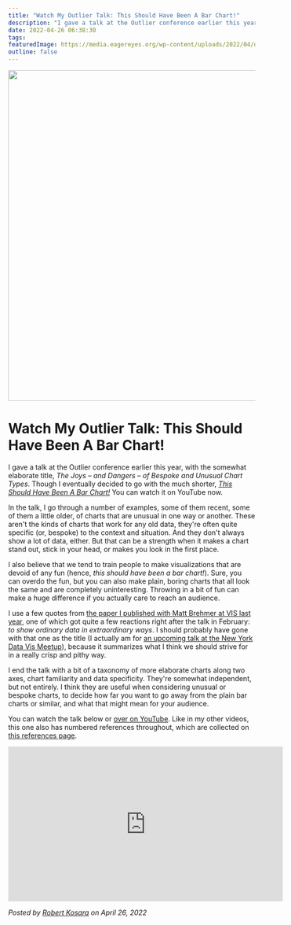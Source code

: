 ```yaml
---
title: "Watch My Outlier Talk: This Should Have Been A Bar Chart!"
description: "I gave a talk at the Outlier conference earlier this year, with the somewhat elaborate title, The Joys – and Dangers – of Bespoke and Unusual Chart Types. Though I eventually decided to go with the much shorter, This Should Have Been A Bar Chart! You can watch it on YouTube now."
date: 2022-04-26 06:38:30
tags: 
featuredImage: https://media.eagereyes.org/wp-content/uploads/2022/04/outlier-talk.png
outline: false
---
```


<p align="center"><img src="https://media.eagereyes.org/wp-content/uploads/2022/04/outlier-talk.png" width="897" height="673" /></p>

# Watch My Outlier Talk: This Should Have Been A Bar Chart!

I gave a talk at the Outlier conference earlier this year, with the somewhat elaborate title, <em>The Joys – and Dangers – of Bespoke and Unusual Chart Types</em>. Though I eventually decided to go with the much shorter, <em><a href="https://www.youtube.com/watch?v=GeRgED7LWr8">This Should Have Been A Bar Chart!</a></em> You can watch it on YouTube now.

In the talk, I go through a number of examples, some of them recent, some of them a little older, of charts that are unusual in one way or another. These aren't the kinds of charts that work for any old data, they're often quite specific (or, bespoke) to the context and situation. And they don't always show a lot of data, either. But that can be a strength when it makes a chart stand out, stick in your head, or makes you look in the first place.

I also believe that we tend to train people to make visualizations that are devoid of any fun (hence, <em>this should have been a bar chart!</em>). Sure, you can overdo the fun, but you can also make plain, boring charts that all look the same and are completely uninteresting. Throwing in a bit of fun can make a huge difference if you actually care to reach an audience.

I use a few quotes from <a href="https://eagereyes.org/blog/2021/paper-from-jam-session-to-recital-synchronous-communication-and-collaboration-around-data-in-organizations" data-type="post" data-id="97732">the paper I published with Matt Brehmer at VIS last year</a>, one of which got quite a few reactions right after the talk in February: <em>to show ordinary data in extraordinary ways</em>. I should probably have gone with that one as the title (I actually am for <a href="https://www.meetup.com/DataVisualization/events/285428471/">an upcoming talk at the New York Data Vis Meetup</a>), because it summarizes what I think we should strive for in a really crisp and pithy way.

I end the talk with a bit of a taxonomy of more elaborate charts along two axes, chart familiarity and data specificity. They're somewhat independent, but not entirely. I think they are useful when considering unusual or bespoke charts, to decide how far you want to go away from the plain bar charts or similar, and what that might mean for your audience.

You can watch the talk below or <a href="https://www.youtube.com/watch?v=GeRgED7LWr8">over on YouTube</a>. Like in my other videos, this one also has numbered references throughout, which are collected on <a href="https://eagereyes.org/outlier22" data-type="page" data-id="98215">this references page</a>.

<iframe width="560" height="315" src="https://www.youtube.com/embed/GeRgED7LWr8?si=7P3aH_AklDpb2FAO" title="YouTube video player" frameborder="0" allow="accelerometer; autoplay; clipboard-write; encrypted-media; gyroscope; picture-in-picture; web-share" allowfullscreen></iframe>
<p></p>


_Posted by <a href="/about">Robert Kosara</a> on April 26, 2022_


